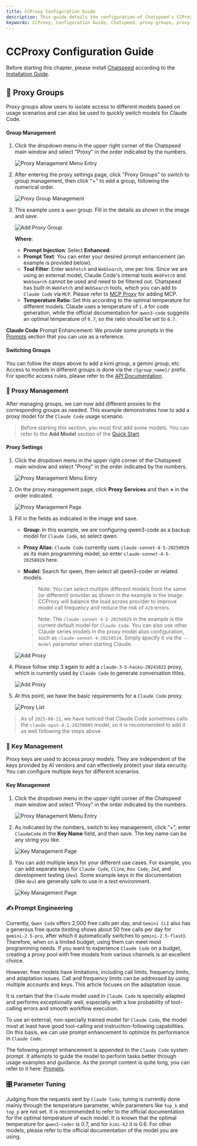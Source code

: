 ```yaml
---
title: CCProxy Configuration Guide
description: This guide details the configuration of Chatspeed's CCProxy module, covering proxy groups for isolating model access, proxy management for adding models, and key management for secure access. Learn to optimize Claude Code usage.
keywords: CCProxy, Configuration Guide, Chatspeed, proxy groups, proxy management, key management, Claude Code, model configuration, AI proxy
---
```

# CCProxy Configuration Guide

Before starting this chapter, please install [Chatspeed](https://chatspeed.aidyou.ai) according to the [Installation Guide](../guide/installation.md).

## 🧩 Proxy Groups

Proxy groups allow users to isolate access to different models based on usage scenarios and can also be used to quickly switch models for Claude Code.

#### Group Management

1.  Click the dropdown menu in the upper right corner of the Chatspeed main window and select "Proxy" in the order indicated by the numbers.

    ![Proxy Management Menu Entry](/images/en/proxy-group-1.png)

2.  After entering the proxy settings page, click "Proxy Groups" to switch to group management, then click "+" to add a group, following the numerical order.

    ![Proxy Group Management](/images/en/proxy-group-2.png)

3.  This example uses a `qwen` group. Fill in the details as shown in the image and save.

    ![Add Proxy Group](/images/en/proxy-group-3.png)

    **Where**:
    - **Prompt Injection**: Select **Enhanced**.
    - **Prompt Text**: You can enter your desired prompt enhancement (an example is provided below).
    - **Tool Filter**: Enter `WebFetch` and `WebSearch`, one per line. Since we are using an external model, Claude Code's internal tools `WebFetch` and `WebSearch` cannot be used and need to be filtered out. Chatspeed has built-in `WebFetch` and `WebSearch` tools, which you can add to `Claude Code` via `MCP`. Please refer to [MCP Proxy](../mcp/) for adding MCP.
    - **Temperature Ratio**: Set this according to the optimal temperature for different models. Claude uses a temperature of `1.0` for code generation, while the official documentation for `qwen3-code` suggests an optimal temperature of `0.7`, so the ratio should be set to `0.7`.

**Claude Code** Prompt Enhancement: We provide some prompts in the [Prompts](../prompt/) section that you can use as a reference.


#### Switching Groups

You can follow the steps above to add a kimi group, a gemini group, etc. Access to models in different groups is done via the `/{group_name}/` prefix. For specific access rules, please refer to the [API Documentation](../api/).

### 🔀 Proxy Management

After managing groups, we can now add different proxies to the corresponding groups as needed. This example demonstrates how to add a proxy model for the `Claude Code` usage scenario.

> Before starting this section, you must first add some models. You can refer to the **Add Model** section of the [Quick Start](../guide/quickStart.md).

#### Proxy Settings

1.  Click the dropdown menu in the upper right corner of the Chatspeed main window and select "Proxy" in the order indicated by the numbers.

    ![Proxy Management Menu Entry](/images/en/proxy-group-1.png)

2.  On the proxy management page, click **Proxy Services** and then **+** in the order indicated.

    ![Proxy Management Page](/images/en/proxy-setting-1.png)

3.  Fill in the fields as indicated in the image and save.
    - **Group**: In this example, we are configuring qwen3-code as a backup model for `Claude Code`, so select qwen.
    - **Proxy Alias**: `Claude Code` currently uses `claude-sonnet-4-5-20250929` as its main programming model, so enter `claude-sonnet-4-5-20250929` here.
    - **Model**: Search for qwen, then select all qwen3-coder or related models.

      > Note: You can select multiple different models from the same (or different) provider as shown in the example in the image. CCProxy will balance the load across provider to improve model call frequency and reduce the risk of `429` errors.

      > Note: The `claude-sonnet-4-5-20250929` in the example is the current default model for `Claude Code`. You can also use other Claude series models in the proxy model alias configuration, such as `claude-sonnet-4-20250514`. Simply specify it via the `--model` parameter when starting Claude.

    ![Add Proxy](/images/en/proxy-setting-2.png)

4.  Please follow step 3 again to add a `claude-3-5-haiku-20241022` proxy, which is currently used by `Claude Code` to generate conversation titles.

    ![Add Proxy](/images/en/proxy-setting-3.png)

5.  At this point, we have the basic requirements for a `Claude Code` proxy.

    ![Proxy List](/images/en/proxy-setting-4.png)

> As of `2025-09-21`, we have noticed that Claude Code sometimes calls the `claude-opus-4-1-20250805` model, so it is recommended to add it as well following the steps above.

### 🔑 Key Management

Proxy keys are used to access proxy models. They are independent of the keys provided by AI vendors and can effectively protect your data security. You can configure multiple keys for different scenarios.

#### Key Management

1.  Click the dropdown menu in the upper right corner of the Chatspeed main window and select "Proxy" in the order indicated by the numbers.

    ![Proxy Management Menu Entry](/images/en/proxy-group-1.png)

2.  As indicated by the numbers, switch to key management, click "+", enter `ClaudeCode` in the **Key Name** field, and then save. The key name can be any string you like.

    ![Key Management Page](/images/en/proxy-key-1.png)

3.  You can add multiple keys for your different use cases. For example, you can add separate keys for `Claude Code`, `Cline`, `Roo Code`, `Zed`, and development testing (`dev`). Some example keys in the documentation (like `dev`) are generally safe to use in a test environment.

    ![Key Management Page](/images/en/proxy-key-2.png)

### ✍️ Prompt Engineering

Currently, `Qwen Code` offers 2,000 free calls per day, and `Gemini CLI` also has a generous free quota (testing shows about 50 free calls per day for `gemini-2.5-pro`, after which it automatically switches to `gemini-2.5-flash`). Therefore, when on a limited budget, using them can meet most programming needs. If you want to experience `Claude Code` on a budget, creating a proxy pool with free models from various channels is an excellent choice.

However, free models have limitations, including call limits, frequency limits, and adaptation issues. Call and frequency limits can be addressed by using multiple accounts and keys. This article focuses on the adaptation issue.

It is certain that the `Claude` model used in `Claude Code` is specially adapted and performs exceptionally well, especially with a low probability of tool-calling errors and smooth workflow execution.

To use an external, non-specially trained model for `Claude Code`, the model must at least have good tool-calling and instruction-following capabilities. On this basis, we can use prompt enhancement to optimize its performance in `Claude Code`.

The following prompt enhancement is appended to the `Claude Code` system prompt. It attempts to guide the model to perform tasks better through usage examples and guidance. As the prompt content is quite long, you can refer to it here: [Prompts](../prompt/).

### 🎛️ Parameter Tuning

Judging from the requests sent by `Claude Code`, tuning is currently done mainly through the temperature parameter, while parameters like `top_k` and `top_p` are not set. It is recommended to refer to the official documentation for the optimal temperature of each model. It is known that the optimal temperature for `qwen3-coder` is 0.7, and for `kimi-k2` it is 0.6. For other models, please refer to the official documentation of the model you are using.
